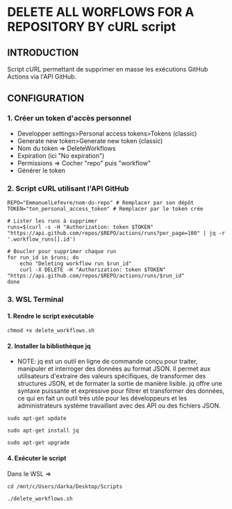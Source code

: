 # DELETE ALL WORFLOWS FOR A REPOSITORY BY cURL script
## INTRODUCTION
Script cURL permettant de supprimer en masse les exécutions GitHub Actions via l'API GitHub.
## CONFIGURATION
### 1. Créer un token d'accès personnel
- Developper settings>Personal access tokens>Tokens (classic)
- Generate new token>Generate new token (classic)
- Nom du token => DeleteWorkflows
- Expiration (ici "No expiration")
- Permissions => Cocher "repo" puis "workflow"
- Générer le token
### 2. Script cURL utilisant l'API GitHub
```shell
REPO="EmmanuelLefevre/nom-du-repo" # Remplacer par son dépôt
TOKEN="ton_personal_access_token" # Remplacer par le token crée

# Lister les runs à supprimer
runs=$(curl -s -H "Authorization: token $TOKEN" "https://api.github.com/repos/$REPO/actions/runs?per_page=100" | jq -r '.workflow_runs[].id')

# Boucler pour supprimer chaque run
for run_id in $runs; do
    echo "Deleting workflow run $run_id"
    curl -X DELETE -H "Authorization: token $TOKEN" "https://api.github.com/repos/$REPO/actions/runs/$run_id"
done
```
### 3. WSL Terminal
#### 1. Rendre le script exécutable
```shell
chmod +x delete_workflows.sh
```
#### 2. Installer la bibliothèque jq
- NOTE: jq est un outil en ligne de commande conçu pour traiter, manipuler et interroger des données au format JSON. Il permet aux utilisateurs d'extraire des valeurs spécifiques, de transformer des structures JSON, et de formater la sortie de manière lisible. jq offre une syntaxe puissante et expressive pour filtrer et transformer des données, ce qui en fait un outil très utile pour les développeurs et les administrateurs système travaillant avec des API ou des fichiers JSON.
```shell
sudo apt-get update
```
```shell
sudo apt-get install jq
```
```shell
sudo apt-get upgrade
```
#### 4. Exécuter le script
Dans le WSL =>
```shell
cd /mnt/c/Users/darka/Desktop/Scripts
```
```shell
./delete_workflows.sh

```